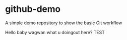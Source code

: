 # github-demo

A simple demo repository to show the basic Git workflow

Hello baby wagwan what u doingout here? TEST
